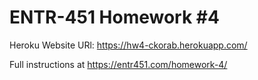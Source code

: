 # ENTR-451 Homework #4

Heroku Website URl: https://hw4-ckorab.herokuapp.com/

Full instructions at https://entr451.com/homework-4/